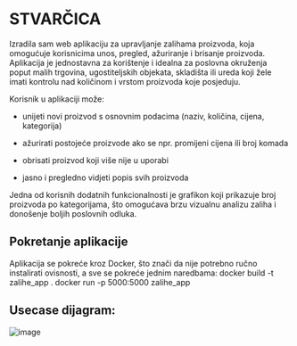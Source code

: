 # **STVARČICA**

Izradila sam web aplikaciju za upravljanje zalihama proizvoda, koja omogućuje korisnicima unos, pregled, ažuriranje i brisanje proizvoda. Aplikacija je jednostavna za korištenje i idealna za poslovna okruženja poput malih trgovina, ugostiteljskih objekata, skladišta ili ureda koji žele imati kontrolu nad količinom i vrstom proizvoda koje posjeduju.

Korisnik u aplikaciji može:

 * unijeti novi proizvod s osnovnim podacima (naziv, količina, cijena, kategorija)

* ažurirati postojeće proizvode ako se npr. promijeni cijena ili broj komada

* obrisati proizvod koji više nije u uporabi

* jasno i pregledno vidjeti popis svih proizvoda

Jedna od korisnih dodatnih funkcionalnosti je grafikon koji prikazuje broj proizvoda po kategorijama, što omogućava brzu vizualnu analizu zaliha i donošenje boljih poslovnih odluka.

## Pokretanje aplikacije
Aplikacija se pokreće kroz Docker, što znači da nije potrebno ručno instalirati ovisnosti, a sve se pokreće jednim naredbama:
docker build -t zalihe_app .
docker run -p 5000:5000 zalihe_app


## Usecase dijagram:
![image](https://github.com/user-attachments/assets/3c2f5f2d-45ef-4ee0-992c-58962062cfbe)
